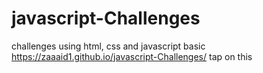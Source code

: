 # javascript-Challenges
challenges using html, css and javascript basic
https://zaaaid1.github.io/javascript-Challenges/ tap on this

